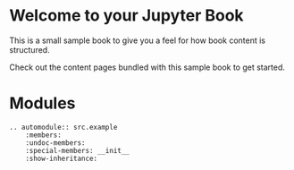 Welcome to your Jupyter Book
============================

This is a small sample book to give you a feel for how book content is
structured.

Check out the content pages bundled with this sample book to get started.

# Modules

```{eval-rst}
.. automodule:: src.example
    :members:
    :undoc-members:
    :special-members: __init__
    :show-inheritance:
```
